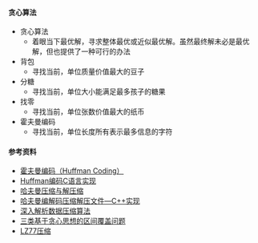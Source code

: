 #### 贪心算法
- 贪心算法
  - 着眼当下最优解，寻求整体最优或近似最优解。虽然最终解未必是最优解，但也提供了一种可行的办法
- 背包
  - 寻找当前，单位质量价值最大的豆子
- 分糖
  - 寻找当前，单位大小能满足最多孩子的糖果
- 找零
  - 寻找当前，单位张数价值最大的纸币
- 霍夫曼编码
  - 寻找当前，单位长度所有表示最多信息的字符
  

#### 参考资料
- [霍夫曼编码（Huffman Coding）](https://blog.csdn.net/xgf415/article/details/52628073)
- [Huffman编码C语言实现](https://blog.csdn.net/weixin_41966757/article/details/80024313)
- [哈夫曼压缩与解压缩](https://blog.csdn.net/weixin_38214171/article/details/81626498)
- [哈夫曼编解码压缩解压文件—C++实现](https://www.cnblogs.com/evenleee/p/11932122.html)
- [深入解析数据压缩算法](https://blog.csdn.net/fanyun_01/article/details/80211799)
- [三类基于贪心思想的区间覆盖问题](https://www.cnblogs.com/acgoto/p/9824723.html)
- [LZ77压缩](https://blog.csdn.net/lf_2016/article/details/60342859)
